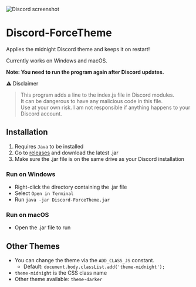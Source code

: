 ![Discord screenshot](https://github.com/user-attachments/assets/63fc9980-8d70-4a05-8dd3-1b9fec358cd7)

# Discord-ForceTheme

Applies the midnight Discord theme and keeps it on restart!

Currently works on Windows and macOS.

**Note: You need to run the program again after Discord updates.**

⚠️ ️Disclaimer
> This program adds a line to the index.js file in Discord modules.<br>
> It can be dangerous to have any malicious code in this file.<br>
> Use at your own risk. I am not responsible if anything happens to your Discord account.

## Installation

1. Requires `Java` to be installed
2. Go to [releases](https://github.com/smuke/Discord-ForceTheme/releases) and download the latest .jar
3. Make sure the .jar file is on the same drive as your Discord installation

### Run on Windows
- Right-click the directory containing the .jar file
- Select `Open in Terminal`
- Run `java -jar Discord-ForceTheme.jar`<br>

### Run on macOS
- Open the .jar file to run

## Other Themes

- You can change the theme via the `ADD_CLASS_JS` constant.
  - Default: `document.body.classList.add('theme-midnight');`
- `theme-midnight` is the CSS class name
- Other theme available: `theme-darker`
